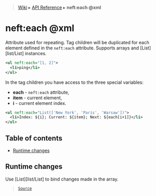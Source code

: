 > [Wiki](Home) ▸ [API Reference](API-Reference) ▸ **neft:each @xml**

neft:each @xml
==============

Attribute used for repeating.
Tag children will be duplicated for each
element defined in the `neft:each` attribute.
Supports arrays and [List][list/List] instances.
```xml
<ul neft:each="[1, 2]">
  <li>ping</li>
</ul>
```
In the tag children you have access to the three special variables:
- **each** - `neft:each` attribute,
- **item** - current element,
- **i** - current element index.
```xml
<ul neft:each="List(['New York', 'Paris', 'Warsaw'])">
  <li>Index: ${i}; Current: ${item}; Next: ${each[i+1]}</li>
</ul>
```

## Table of contents
  * [Runtime changes](#runtime-changes)

## Runtime changes

Use [List][list/List] to bind changes made in the array.

> [`Source`](/Neft-io/neft/tree/master/src/document/file/parse/iterators.litcoffee#runtime-changes)


